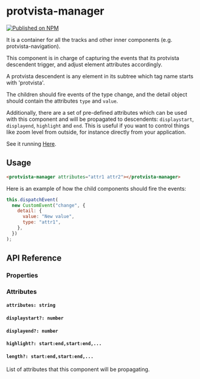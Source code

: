 # protvista-manager

[![Published on NPM](https://img.shields.io/npm/v/protvista-manager.svg)](https://www.npmjs.com/package/protvista-manager)

It is a container for all the tracks and other inner components (e.g. protvista-navigation).

This component is in charge of capturing the events that its protvista descendent trigger, and adjust element attributes accordingly.

A protvista descendent is any element in its subtree which tag name starts with 'protvista'.

The children should fire events of the type change, and the detail object should contain the attributes `type` and `value`.

Additionally, there are a set of pre-defined attributes which can be used with this component and will be propagated to descendents: `displaystart`, `displayend`, `highlight` and `end`. This is useful if you want to control things like zoom level from outside, for instance directly from your application.

See it running [Here](https://ebi-webcomponents.github.io/protvista-manager/index.html).

## Usage

```html
<protvista-manager attributes="attr1 attr2"></protvista-manager>
```

Here is an example of how the child components should fire the events:

```javascript
this.dispatchEvent(
  new CustomEvent("change", {
    detail: {
      value: "New value",
      type: "attr1",
    },
  })
);
```

## API Reference

### Properties

### Attributes

#### `attributes: string`

#### `displaystart?: number`

#### `displayend?: number`

#### `highlight?: start:end,start:end,...`

#### `length?: start:end,start:end,...`

List of attributes that this component will be propagating.
